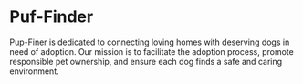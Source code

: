 # Puf-Finder
Pup-Finer is dedicated to connecting loving homes with deserving dogs in need of adoption. Our mission is to facilitate the adoption process, promote responsible pet ownership, and ensure each dog finds a safe and caring environment.
